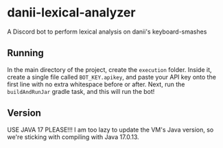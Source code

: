 # danii-lexical-analyzer
A Discord bot to perform lexical analysis on danii's keyboard-smashes

## Running
In the main directory of the project, create the `execution`
folder. Inside it, create a single file called `BOT_KEY.apikey`,
and paste your API key onto the first line with no extra whitespace
before or after. Next, run the `buildAndRunJar` gradle task, and this
will run the bot!

## Version
USE JAVA 17 PLEASE!!! I am too lazy to update the VM's Java version, so 
we're sticking with compiling with Java 17.0.13.